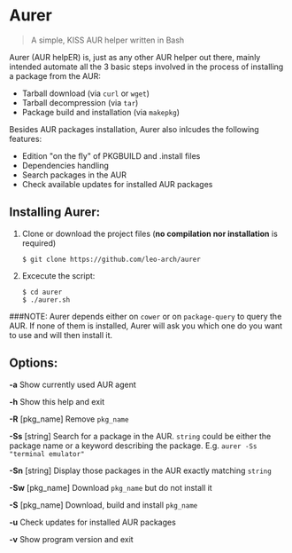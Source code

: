 # Aurer
> A simple, KISS AUR helper written in Bash

Aurer (AUR helpER) is, just as any other AUR helper out there, mainly intended automate all the 3 basic steps involved in the process of installing a package from the AUR: 
* Tarball download (via `curl` or `wget`)
* Tarball decompression (via `tar`)
* Package build and installation (via `makepkg`)

Besides AUR packages installation, Aurer also inlcudes the following features:

* Edition "on the fly" of PKGBUILD and .install files
* Dependencies handling
* Search packages in the AUR
* Check available updates for installed AUR packages 

## Installing Aurer:

1. Clone or download the project files (**no compilation nor installation** is required)

       $ git clone https://github.com/leo-arch/aurer

2. Excecute the script:
    
       $ cd aurer
       $ ./aurer.sh

###NOTE: Aurer depends either on `cower` or on `package-query` to query the AUR. If none of them is installed, Aurer will ask you
which one do you want to use and will then install it.

## Options:

**-a**               Show currently used AUR agent

**-h**               Show this help and exit

**-R** [pkg_name]              Remove `pkg_name`

**-Ss** [string]     Search for a package in the AUR. `string` could be either the package name or a keyword describing the package. E.g.           `aurer -Ss "terminal emulator"`

**-Sn** [string]     Display those packages in the AUR exactly matching `string`

**-Sw** [pkg_name]   Download `pkg_name` but do not install it

**-S** [pkg_name]    Download, build and install `pkg_name`

**-u**               Check updates for installed AUR packages

**-v**               Show program version and exit

